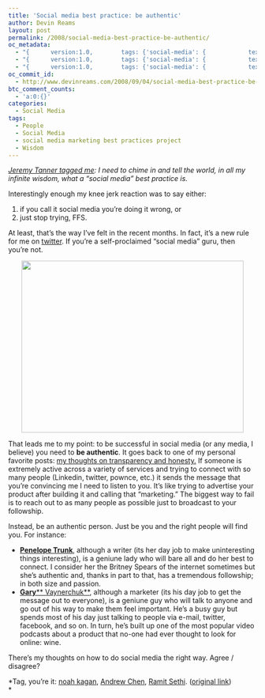 ```yaml
---
title: 'Social media best practice: be authentic'
author: Devin Reams
layout: post
permalink: /2008/social-media-best-practice-be-authentic/
oc_metadata:
  - "{		version:1.0,		tags: {'social-media': {			text:'social media',			slug:'social-media',			source:{			url:'http://d.opencalais.com/genericHasher-1/3648a12a-fbb1-30aa-9b5f-ddb643a85040',			type:{			url:'http://s.opencalais.com/1/type/em/e/IndustryTerm',			iconURL:'',			name:'IndustryTerm'		},			name:'social media',			nInstances:1		},			bucketName:'current'		}}	}"
  - "{		version:1.0,		tags: {'social-media': {			text:'social media',			slug:'social-media',			source:{			url:'http://d.opencalais.com/genericHasher-1/3648a12a-fbb1-30aa-9b5f-ddb643a85040',			type:{			url:'http://s.opencalais.com/1/type/em/e/IndustryTerm',			iconURL:'',			name:'IndustryTerm'		},			name:'social media',			nInstances:1		},			bucketName:'current'		},'social-media-marketing-best-practices-project': {			text:'social media marketing best practices project',			slug:'social-media-marketing-best-practices-project',			source:null,			bucketName:'current'		}}	}"
  - "{		version:1.0,		tags: {'social-media': {			text:'social media',			slug:'social-media',			source:{			url:'http://d.opencalais.com/genericHasher-1/3648a12a-fbb1-30aa-9b5f-ddb643a85040',			type:{			url:'http://s.opencalais.com/1/type/em/e/IndustryTerm',			iconURL:'',			name:'IndustryTerm'		},			name:'social media',			nInstances:1		},			bucketName:'current'		},'social-media-marketing-best-practices-project': {			text:'social media marketing best practices project',			slug:'social-media-marketing-best-practices-project',			source:null,			bucketName:'current'		}}	}"
oc_commit_id:
  - http://www.devinreams.com/2008/09/04/social-media-best-practice-be-authentic/1220584419
btc_comment_counts:
  - 'a:0:{}'
categories:
  - Social Media
tags:
  - People
  - Social Media
  - social media marketing best practices project
  - Wisdom
---
```

*[Jeremy Tanner tagged me][1]: I need to chime in and tell the world, in all my infinite wisdom, what a &#8220;social media&#8221; best practice is.*

Interestingly enough my knee jerk reaction was to say either:

1.  if you call it social media you&#8217;re doing it wrong, or
2.  just stop trying, FFS.

At least, that&#8217;s the way I&#8217;ve felt in the recent months. In fact, it&#8217;s a new rule for me on [twitter][2]. If you&#8217;re a self-proclaimed &#8220;social media&#8221; guru, then you&#8217;re not.

<p style="text-align: center;">
  <a title="conversations_silhouettes_id228513_size450" href="http://flickr.com/photos/50698336@N00/1411905457"><img class="aligncenter" src="http://farm2.static.flickr.com/1427/1411905457_9136c7cc0a.jpg" alt="" width="450" height="348" /></a>
</p>

That leads me to my point: to be successful in social media (or any media, I believe) you need to **be authentic**. It goes back to one of my personal favorite posts: [my thoughts on transparency and honesty.][3] If someone is extremely active across a variety of services and trying to connect with so many people (Linkedin, twitter, pownce, etc.) it sends the message that you&#8217;re convincing me I need to listen to you. It&#8217;s like trying to advertise your product after building it and calling that &#8220;marketing.&#8221; The biggest way to fail is to reach out to as many people as possible just to broadcast to your followship.

Instead, be an authentic person. Just be you and the right people will find you. For instance:

*   [**Penelope Trunk**][4], although a writer (its her day job to make uninteresting things interesting), is a geniune lady who will bare all and do her best to connect. I consider her the Britney Spears of the internet sometimes but she&#8217;s authentic and, thanks in part to that, has a tremendous followship; in both size and passion.
*   [**Gary**** Vaynerchuk**][5], although a marketer (its his day job to get the message out to everyone), is a geniune guy who will talk to anyone and go out of his way to make them feel important. He&#8217;s a busy guy but spends most of his day just talking to people via e-mail, twitter, facebook, and so on. In turn, he&#8217;s built up one of the most popular video podcasts about a product that no-one had ever thought to look for online: wine.

There&#8217;s my thoughts on how to do social media the right way. Agree / disagree?

*Tag, you&#8217;re it: [noah kagan][6], [Andrew Chen][7], [Ramit Sethi][8]. ([original link][9])  
*

 [1]: http://jeremytanner.com/2008/08/be-different/
 [2]: http://twitter.com/devinreams
 [3]: http://www.devinreams.com/2007/11/26/my-thoughts-on-transparency-honesty/
 [4]: http://blog.penelopetrunk.com/
 [5]: http://garyvaynerchuk.com
 [6]: http://okdork.com/
 [7]: http://andrewchen.typepad.com/
 [8]: http://www.iwillteachyoutoberich.com
 [9]: http://www.twistimage.com/blog/